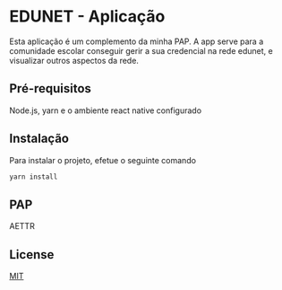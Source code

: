 # EDUNET - Aplicação

Esta aplicação é um complemento da minha PAP. A app serve para a comunidade escolar conseguir gerir a sua credencial na rede edunet, e visualizar outros aspectos da rede.

## Pré-requisitos

Node.js, yarn e o ambiente react native configurado

## Instalação

Para instalar o projeto, efetue o seguinte comando

```bash
yarn install
```

## PAP
AETTR

## License
[MIT](https://choosealicense.com/licenses/mit/)